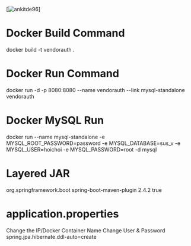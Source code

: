 [![ankitde96](https://circleci.com/gh/ankitde96/java-docker-sample.svg?style=svg)]

# Docker Build Command
docker build -t vendorauth .

# Docker Run Command
docker run -d -p 8080:8080 --name vendorauth --link mysql-standalone vendorauth

# Docker MySQL Run
docker run --name mysql-standalone -e MYSQL_ROOT_PASSWORD=password -e MYSQL_DATABASE=sus_v -e MYSQL_USER=hoichoi -e MYSQL_PASSWORD=root -d mysql

# Layered JAR
 <build>
      <plugins>
        <plugin>
          <groupId>org.springframework.boot</groupId>
          <artifactId>spring-boot-maven-plugin</artifactId>
          <version>2.4.2</version>
          <configuration>
            <layers>
              <enabled>true</enabled>
            </layers>
          </configuration>
        </plugin>
      </plugins>
    </build>

# application.properties
Change the IP/Docker Container Name
Change User & Password
spring.jpa.hibernate.ddl-auto=create

